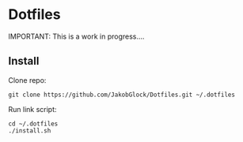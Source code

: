 # Dotfiles

IMPORTANT: This is a work in progress....

## Install

Clone repo:

`git clone https://github.com/JakobGlock/Dotfiles.git ~/.dotfiles`

Run link script:

```
cd ~/.dotfiles
./install.sh
```
